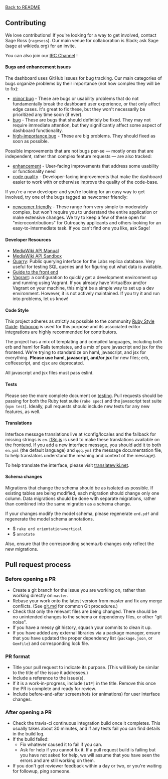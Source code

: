 [Back to README](README.md)

## Contributing

We love contributions! If you're looking for a way to get involved, contact
Sage Ross (`ragesoss`). Our main venue for collaboration is Slack; ask Sage (sage at wikiedu.org) for an invite.

You can also join our [IRC Channel](https://webchat.freenode.net/?channels=#wikimedia-ed) !

#### Bugs and enhancement issues

The dashboard uses GitHub issues for bug tracking. Our main categories of bugs
organize problems by their importance (not how complex they will be to fix):
* [minor bug](https://github.com/WikiEducationFoundation/WikiEduDashboard/labels/minor%20bug) - These are bugs or usability problems that do not fundamentally break the dashboard user experience, or that only affect edge cases. It's great to fix these, but they won't necessarily be prioritized any time soon (if ever).
* [bug](https://github.com/WikiEducationFoundation/WikiEduDashboard/labels/bug) - These are bugs that should definitely be fixed. They may not require immediate attention, but they significantly affect some aspect of dashboard functionality.
* [high-importance bug](https://github.com/WikiEducationFoundation/WikiEduDashboard/labels/high-importance%20bug) - These are big problems. They should fixed as soon as possible.

Possible improvements that are not bugs per-se — mostly ones that are independent, rather than complex feature requests — are also tracked:
* [enhancement](https://github.com/WikiEducationFoundation/WikiEduDashboard/issues?utf8=%E2%9C%93&q=is%3Aissue+is%3Aopen+label%3Aenhancement) - User-facing improvements that address some usability or functionality need
* [code quality](https://github.com/WikiEducationFoundation/WikiEduDashboard/issues?q=is%3Aissue+is%3Aopen+label%3A%22code+quality%22) - Developer-facing improvements that make the dashboard easier to work with or otherwise improve the quality of the code-base.

If you're a new developer and you're looking for an easy way to get involved, try one of the bugs tagged as newcomer friendly:
* [newcomer friendly](https://github.com/WikiEducationFoundation/WikiEduDashboard/issues?q=is%3Aissue+is%3Aopen+label%3A%22newcomer+friendly%22) - These range from very simple to moderately complex, but won't require you to understand the entire application or make extensive changes. We try to keep a few of these open for "microcontributions" for Outreachy applicants and others looking for an easy-to-intermediate task. If you can't find one you like, ask Sage!

#### Developer Resources

- [MediaWiki API Manual](https://www.mediawiki.org/wiki/Manual:Contents)
- [MediaWiki API Sandbox](https://en.wikipedia.org/wiki/Special%3aApiSandbox)
- [Quarry](http://quarry.wmflabs.org/): Public querying interface for the Labs replica database. Very useful for testing SQL queries and for figuring out what data is available.
- [Guide to the front end](docs/frontend.md)
- [Vagrant](https://github.com/marxarelli/wikied-vagrant): a configuration to quickly get a development environment up and running using Vagrant. If you already have VirtualBox and/or Vagrant on your machine, this might be a simple way to set up a dev environment. However, it is not actively maintained. If you try it and run into problems, let us know!

#### Code Style
This project adheres as strictly as possible to the community [Ruby Style Guide](https://github.com/bbatsov/ruby-style-guide). [Rubocop](https://github.com/bbatsov/rubocop) is used for this purpose and its associated editor integrations are highly recommended for contributors.

The project has a mix of templating and compiled languages, including both erb and haml for Rails templates, and a mix of pure javascript and jsx for the frontend. We're trying to standardize on haml, javascript, and jsx for everything. **Please use haml, javascript, and/or jsx** for new files; erb, coffeescript, and cjsx are deprecated.

All javascript and jsx files must pass eslint.

#### Tests
Please see the more complete document on [testing](docs/testing.md). Pull requests should be passing for both the Ruby test suite (`rake spec`) and the javascript test suite (`npm test`). Ideally, pull requests should include new tests for any new features, as well.

#### Translations
Interface message translations live at /config/locales and the fallback for missing strings is `en`. [i18n.js](https://github.com/fnando/i18n-js) is used to make these translations available on the frontend. If you add a new interface message, you should add it to both `en.yml` (the default language) and `qqq.yml` (the message documentation file, to help translators understand the meaning and context of the message).

To help translate the interface, please visit [translatewiki.net](https://translatewiki.net/wiki/Translating:Wiki_Ed_Dashboard).

#### Schema changes
Migrations that change the schema should be as isolated as possible. If existing tables are being modified, each migration should change only one column. Data migrations should be done with separate migrations, rather than combined into the same migration as a schema change.

If your changes modify the model schema, please regenerate `erd.pdf` and regenerate the model schema annotations.

* $ `rake erd orientation=vertical`
* $ `annotate`

Also, ensure that the corresponding schema.rb changes only reflect the new migrations.

## Pull request process

### Before opening a PR
- Create a git branch for the issue you are working on, rather than working directly on `master`.
- Rebase your work onto the latest version from master and fix any merge conflicts. (See [git.md](docs/git.md) for common Git procedures.)
- Check that only the relevant files are being changed. There should be no unintended changes to the schema or dependency files, or other "git noise".
- If you have a messy git history, squash your commits to clean it up.
- If you have added any external libraries via a package manager, ensure that you have updated the proper dependency list (`package.json`, or `Gemfile`) and corresponding lock file.

### PR format
- Title your pull request to indicate its purpose. (This will likely be similar to the title of the issue it addresses.)
- Include a reference to the issue(s).
- If it is a work-in-progress, include `[WIP]` in the title. Remove this once the PR is complete and ready for review.
- Include before-and-after screenshots (or animations) for user interface changes.

### After opening a PR
- Check the travis-ci continuous integration build once it completes. This usually takes about 30 minutes, and if any tests fail you can find details in the build log.
- If the build failed:
  - Fix whatever caused it to fail if you can.
  - Ask for help if you cannot fix it. If a pull request build is failing but you have not asked for help, we will assume that you have seen the errors and are still working on them.
- If you don't get reviewer feedback within a day or two, or you're waiting for followup, ping someone.
